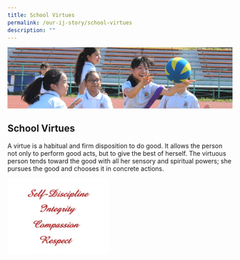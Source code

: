 ```yaml
---
title: School Virtues
permalink: /our-ij-story/school-virtues
description: ""
---
```

![](/images/subpage.jpg)

## School Virtues

A virtue is a habitual and firm disposition to do good. It allows the person not only to perform good acts, but to give the best of herself. The virtuous person tends toward the good with all her sensory and spiritual powers; she pursues the good and chooses it in concrete actions.


<img src="/images/Our%20IJ%20Story/School%20Virtues.png"  
     style="width:45%">